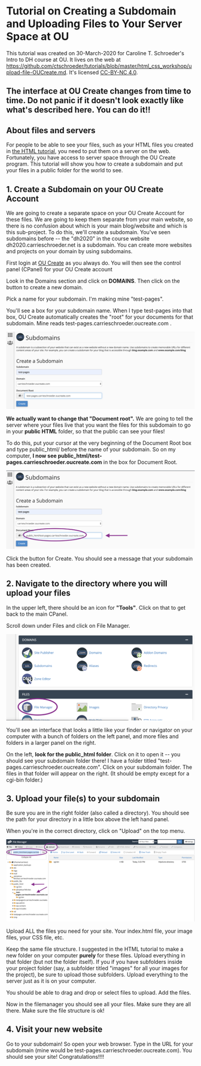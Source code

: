 # Tutorial on Creating a Subdomain and Uploading Files to Your Server Space at OU

This tutorial was created on 30-March-2020 for Caroline T. Schroeder's Intro to DH course at OU.  It lives on the web at  https://github.com/ctschroeder/tutorials/blob/master/html_css_workshop/upload-file-OUCreate.md.  It's licensed [CC-BY-NC 4.0](https://creativecommons.org/licenses/by-nc/4.0/).

## The interface at OU Create changes from time to time. Do not panic if it doesn't look exactly like what's described here. You can do it!! ##

## About files and servers

For people to be able to see your files, such as your HTML files you created in [the HTML tutorial](https://github.com/ctschroeder/tutorials/blob/master/html_css_workshop/HTML_Tutorial.md), you need to put them on a server on the web. Fortunately, you have access to server space through the OU Create program. This tutorial will show you how to create a subdomain and put your files in a public folder for the world to see.

## 1. Create a Subdomain on your OU Create Account

We are going to create a separate space on your OU Create Account for these files.  We are going to keep them separate from your main website, so there is no confusion about which is your main blog/website and which is this sub-project. To do this, we'll create a subdomain. You've seen subdomains before -- the "dh2020" in the course website dh2020.carrieschroeder.net is a subdomain.  You can create more websites and projects on your domain by using subdomains.

First login at [OU Create](https://create.ou.edu/) as you always do. You will then see the control panel (CPanel) for your OU Create account

Look in the Domains section and click on **DOMAINS**. Then click on the button to create a new domain.

Pick a name for your subdomain. I'm making mine "test-pages".  

You'll see a box for your subdomain name. When I type test-pages into that box, OU Create automatically creates the "root" for your documents for that subdomain. Mine reads test-pages.carrieschroeder.oucreate.com . 

![](subdomain-upload_images/subdomain.png)


**We actually want to change that "Document root".**  We are going to tell the server where your files live that you want the files for this subdomain to go in your **public HTML** folder, so that the public can see your files!

To do this, put your cursor at the very beginning of the Document Root box and type public_html/ before the name of your subdomain. So on my computer, **I now see public_html/test-pages.carrieschroeder.oucreate.com** in the box for Document Root.

![](subdomain-upload_images/public_html-subdomain.png)

Click the button for Create. You should see a message that your subdomain has been created.

## 2. Navigate to the directory where you will upload your files

In the upper left, there should be an icon for **"Tools"**.  Click on that to get back to the main CPanel.

Scroll down under Files and click on File Manager.

![](subdomain-upload_images/cpanel-file-manager.png)

You'll see an interface that looks a little like your finder or navigator on your computer with a bunch of folders on the left panel, and more files and folders in a larger panel on the right.

On the left, **look for the public_html folder**.  Click on it to open it -- you should see your subdomain folder there! I have a folder titled "test-pages.carrieschroeder.oucreate.com".  Click on your subdomain folder.  The files in that folder will appear on the right.  (It should be empty except for a cgi-bin folder.)

## 3. Upload your file(s) to your subdomain

Be sure you are in the right folder (also called a directory).  You should see the path for your directory in a little box above the left hand panel.

When you're in the correct directory, click on "Upload" on the top menu.

![](subdomain-upload_images/file-manager.png)

Upload ALL the files you need for your site.  Your index.html file, your image files, your CSS file, etc.  

Keep the same file structure.  I suggested in the HTML tutorial to make a new folder on your computer **purely** for these files. Upload everything in that folder (but not the folder itself).  If you if you have subfolders inside your project folder (say, a subfolder titled "images" for all your images for the project), be sure to upload those subfolders.  Upload everything to the server just as it is on your computer.

You should be able to drag and drop or select files to upload.  Add the files.

Now in the filemanager you should see all your files. Make sure they are all there. Make sure the file structure is ok! 

## 4. Visit your new website

Go to your subdomain!  So open your web browser.  Type in the URL for your subdomain (mine would be test-pages.carrieschroeder.oucreate.com).  You should see your site!  Congratulations!!!!








